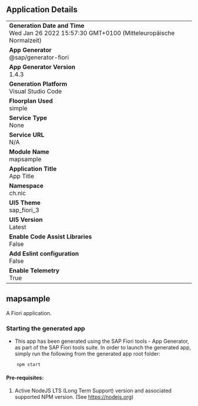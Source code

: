 ## Application Details
|               |
| ------------- |
|**Generation Date and Time**<br>Wed Jan 26 2022 15:57:30 GMT+0100 (Mitteleuropäische Normalzeit)|
|**App Generator**<br>@sap/generator-fiori|
|**App Generator Version**<br>1.4.3|
|**Generation Platform**<br>Visual Studio Code|
|**Floorplan Used**<br>simple|
|**Service Type**<br>None|
|**Service URL**<br>N/A
|**Module Name**<br>mapsample|
|**Application Title**<br>App Title|
|**Namespace**<br>ch.nic|
|**UI5 Theme**<br>sap_fiori_3|
|**UI5 Version**<br>Latest|
|**Enable Code Assist Libraries**<br>False|
|**Add Eslint configuration**<br>False|
|**Enable Telemetry**<br>True|

## mapsample

A Fiori application.

### Starting the generated app

-   This app has been generated using the SAP Fiori tools - App Generator, as part of the SAP Fiori tools suite.  In order to launch the generated app, simply run the following from the generated app root folder:

```
    npm start
```

#### Pre-requisites:

1. Active NodeJS LTS (Long Term Support) version and associated supported NPM version.  (See https://nodejs.org)


